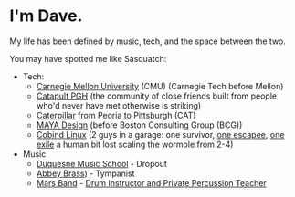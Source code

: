 # I'm Dave.

My life has been defined by music, tech, and the space between the two.

You may have spotted me like Sasquatch:
* Tech:
  * [Carnegie Mellon University](https://en.wikipedia.org/wiki/Carnegie_Mellon_University#:~:text=three%20programs%20ranked%20first%3A%20Artificial%20Intelligence%2C%20Programming%20Languages%2C%20and%20Information%20and%20Technology%20Management.%20In%20particular%2C%20the%20CMU%20School%20of%20Computer%20Science%20has%20been%20consistently%20ranked%20the%20best%20in%20the%20nation%2C%20tied%20with%20MIT%2C%20Stanford%2C%20and%20UC%20Berkeley.%20%5B59%5D) (CMU) (Carnegie Tech before Mellon)
  * [Catapult PGH](http://catapultpgh.org/) (the community of close friends built from people who'd never have met otherwise is striking)
  * [Caterpillar](https://www.cmu.edu/regional-impact/assets/docs/nrec-report.pdf) from Peoria to Pittsburgh (CAT)
  * [MAYA Design](https://www.gbbn.com/work/maya-design-headquarters/) (before Boston Consulting Group (BCG))
  * [Cobind Linux](https://rubenerd.com/p1191/) (2 guys in a garage: one survivor, [one escapee](https://technical.ly/startups/google-pittsburgh-investment/), [one exile](https://www.craigmaier.com/about) a human bit lost scaling the wormole from 2-4)
* Music
  * [Duquesne Music School](https://duq.edu/academics/colleges-and-schools/music/index.php) - Dropout
  * [Abbey Brass](https://www.timesonline.com/story/news/local/2018/07/06/thomas-challis-founder-abbey-brass/11582204007/)) - Tympanist
  * [Mars Band](https://marsband.com/) - [Drum Instructor and Private Percussion Teacher](https://marsband.com/category/indoor-percussion/)
  
